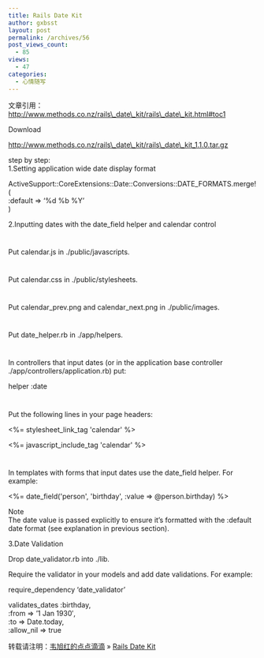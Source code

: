 ```yaml
---
title: Rails Date Kit
author: gxbsst
layout: post
permalink: /archives/56
post_views_count:
  - 85
views:
  - 47
categories:
  - 心情随写
---
```

文章引用：http://www.methods.co.nz/rails\_date\_kit/rails\_date\_kit.html#toc1

Download

http://www.methods.co.nz/rails\_date\_kit/rails\_date\_kit_1.1.0.tar.gz

step by step:  
1.Setting application wide date display format

ActiveSupport::CoreExtensions::Date::Conversions::DATE_FORMATS.merge!(  
:default => &#8216;%d %b %Y&#8217;  
)

2.Inputting dates with the date_field helper and calendar control

#

Put calendar.js in ./public/javascripts.  
#

Put calendar.css in ./public/stylesheets.  
#

Put calendar\_prev.png and calendar\_next.png in ./public/images.  
#

Put date_helper.rb in ./app/helpers.  
#

In controllers that input dates (or in the application base controller ./app/controllers/application.rb) put:

helper :date

#

Put the following lines in your page headers:

<%= stylesheet\_link\_tag 'calendar' %>

<%= javascript\_include\_tag 'calendar' %>  
#

In templates with forms that input dates use the date_field helper. For example:

<%= date_field('person', 'birthday', :value => @person.birthday) %>

Note  
The date value is passed explicitly to ensure it&#8217;s formatted with the :default date format (see explanation in previous section).

3.Date Validation

Drop date_validator.rb into ./lib.

Require the validator in your models and add date validations. For example:

require\_dependency &#8216;date\_validator&#8217;

validates_dates :birthday,  
:from => &#8217;1 Jan 1930&#8242;,  
:to => Date.today,  
:allow_nil => true

转载请注明：[韦旭红的点点滴滴][1] &raquo; [Rails Date Kit][2]

 [1]: http://www.weixuhong.com
 [2]: http://www.weixuhong.com/archives/56